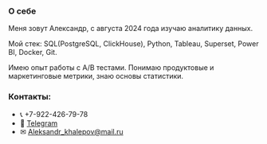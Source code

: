 ### О себе
Меня зовут Александр, с августа 2024 года изучаю аналитику данных. 

Мой стек: SQL(PostgreSQL, ClickHouse), Python, Tableau, Superset, Power BI, Docker, Git.

Имею опыт работы с A/B тестами. Понимаю продуктовые и маркетинговые метрики, знаю основы статистики.

### Контакты:
* 📞 +7-922-426-79-78
* 📲 [Telegram](https://t.me/aleksandr_khalepov)
* ✉ [Aleksandr_khalepov@mail.ru](mailto:aleksandr_khalepov@mail.ru) 
